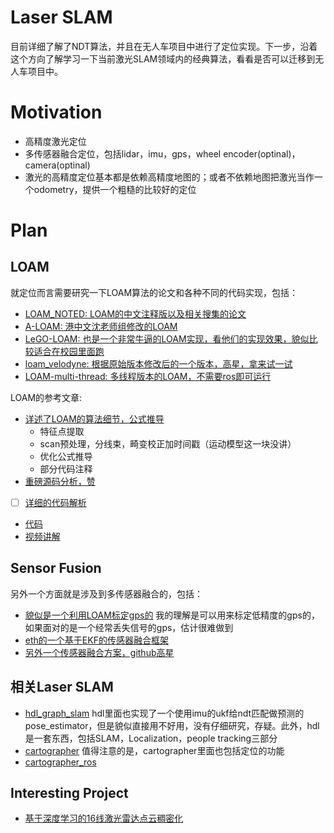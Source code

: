 # Laser SLAM
目前详细了解了NDT算法，并且在无人车项目中进行了定位实现。下一步，沿着这个方向了解学习一下当前激光SLAM领域内的经典算法，看看是否可以迁移到无人车项目中。

# Motivation
- 高精度激光定位
- 多传感器融合定位，包括lidar，imu，gps，wheel encoder(optinal)，camera(optinal)
- 激光的高精度定位基本都是依赖高精度地图的；或者不依赖地图把激光当作一个odometry，提供一个粗糙的比较好的定位

# Plan
## LOAM
就定位而言需要研究一下LOAM算法的论文和各种不同的代码实现，包括：

- [LOAM_NOTED: LOAM的中文注释版以及相关搜集的论文](https://github.com/cuitaixiang/LOAM_NOTED)
- [A-LOAM: 港中文沈老师组修改的LOAM](https://github.com/HKUST-Aerial-Robotics/A-LOAM)
- [LeGO-LOAM: 也是一个非常牛逼的LOAM实现，看他们的实现效果，貌似比较适合在校园里面跑](https://github.com/RobustFieldAutonomyLab/LeGO-LOAM)
- [loam_velodyne: 根据原始版本修改后的一个版本，高星，拿来试一试](https://github.com/daobilige-su/loam_velodyne.git)
- [LOAM-multi-thread: 多线程版本的LOAM，不需要ros即可运行](https://github.com/tiger20/LOAM-multi-thread.git)

LOAM的参考文章:

- [详述了LOAM的算法细节，公式推导](https://zhuanlan.zhihu.com/p/57351961)
  - 特征点提取
  - scan预处理，分线束，畸变校正加时间戳（运动模型这一块没讲）
  - 优化公式推导
  - 部分代码注释
- [重磅源码分析，赞](https://loam-velodyne.readthedocs.io/en/latest/index.html)
- [ ] [详细的代码解析](https://zhuanlan.zhihu.com/c_131391131)  
- [代码](https://www.twblogs.net/a/5b8cfd0e2b71771883387e4a)
- [视频讲解](https://www.youtube.com/watch?v=sLTs9Xp5pyE)


## Sensor Fusion
另外一个方面就是涉及到多传感器融合的，包括：

- [貌似是一个利用LOAM标定gps的](https://github.com/cuitaixiang/gpsCalibration)
我的理解是可以用来标定低精度的gps的，如果面对的是一个经常丢失信号的gps，估计很难做到
- [eth的一个基于EKF的传感器融合框架](https://github.com/ethz-asl/ethzasl_sensor_fusion)
- [另外一个传感器融合方案，github高星](https://github.com/memsindustrygroup/Open-Source-Sensor-Fusion.git)

## 相关Laser SLAM
- [hdl_graph_slam](https://github.com/koide3/hdl_graph_slam.git) hdl里面也实现了一个使用imu的ukf给ndt匹配做预测的pose_estimator，但是貌似直接用不好用，没有仔细研究，存疑。此外，hdl是一套东西，包括SLAM，Localization，people tracking三部分
- [cartographer](https://github.com/googlecartographer/cartographer.git) 值得注意的是，cartographer里面也包括定位的功能
- [cartographer_ros](https://github.com/googlecartographer/cartographer_ros.git)

## Interesting Project
- [基于深度学习的16线激光雷达点云稠密化](https://github.com/RobustFieldAutonomyLab/lidar_super_resolution)
